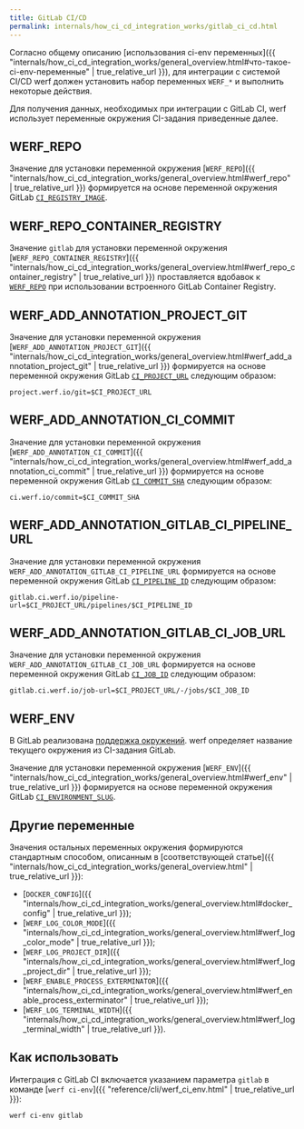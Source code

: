 ```yaml
---
title: GitLab CI/CD
permalink: internals/how_ci_cd_integration_works/gitlab_ci_cd.html
---
```


Согласно общему описанию [использования ci-env переменных]({{ "internals/how_ci_cd_integration_works/general_overview.html#что-такое-ci-env-переменные" | true_relative_url }}), для интеграции с системой CI/CD werf должен установить набор переменных `WERF_*` и выполнить некоторые действия.

Для получения данных, необходимых при интеграции с GitLab CI, werf использует переменные окружения CI-задания приведенные далее.

## WERF_REPO

Значение для установки переменной окружения [`WERF_REPO`]({{ "internals/how_ci_cd_integration_works/general_overview.html#werf_repo" | true_relative_url }}) формируется на основе переменной окружения GitLab [`CI_REGISTRY_IMAGE`](https://docs.gitlab.com/ee/ci/variables/).

## WERF_REPO_CONTAINER_REGISTRY

Значение `gitlab` для установки переменной окружения [`WERF_REPO_CONTAINER_REGISTRY`]({{ "internals/how_ci_cd_integration_works/general_overview.html#werf_repo_container_registry" | true_relative_url }}) проставляется вдобавок к [`WERF_REPO`](#werf_repo) при использовании встроенного GitLab Container Registry.

## WERF_ADD_ANNOTATION_PROJECT_GIT

Значение для установки переменной окружения [`WERF_ADD_ANNOTATION_PROJECT_GIT`]({{ "internals/how_ci_cd_integration_works/general_overview.html#werf_add_annotation_project_git" | true_relative_url }}) формируется на основе переменной окружения GitLab [`CI_PROJECT_URL`](https://docs.gitlab.com/ee/ci/variables/) следующим образом:

```
project.werf.io/git=$CI_PROJECT_URL
```

## WERF_ADD_ANNOTATION_CI_COMMIT

Значение для установки переменной окружения [`WERF_ADD_ANNOTATION_CI_COMMIT`]({{ "internals/how_ci_cd_integration_works/general_overview.html#werf_add_annotation_ci_commit" | true_relative_url }}) формируется на основе переменной окружения GitLab [`CI_COMMIT_SHA`](https://docs.gitlab.com/ee/ci/variables/) следующим образом:

```
ci.werf.io/commit=$CI_COMMIT_SHA
```

## WERF_ADD_ANNOTATION_GITLAB_CI_PIPELINE_URL

Значение для установки переменной окружения `WERF_ADD_ANNOTATION_GITLAB_CI_PIPELINE_URL` формируется на основе переменной окружения GitLab [`CI_PIPELINE_ID`](https://docs.gitlab.com/ee/ci/variables/) следующим образом:

```
gitlab.ci.werf.io/pipeline-url=$CI_PROJECT_URL/pipelines/$CI_PIPELINE_ID
```

## WERF_ADD_ANNOTATION_GITLAB_CI_JOB_URL

Значение для установки переменной окружения `WERF_ADD_ANNOTATION_GITLAB_CI_JOB_URL` формируется на основе переменной окружения GitLab [`CI_JOB_ID`](https://docs.gitlab.com/ee/ci/variables/) следующим образом:

```
gitlab.ci.werf.io/job-url=$CI_PROJECT_URL/-/jobs/$CI_JOB_ID
```

## WERF_ENV

В GitLab реализована [поддержка окружений](https://docs.gitlab.com/ee/ci/environments/). werf определяет название текущего окружения из CI-задания GitLab.

Значение для установки переменной окружения [`WERF_ENV`]({{ "internals/how_ci_cd_integration_works/general_overview.html#werf_env" | true_relative_url }}) формируется на основе переменной окружения GitLab [`CI_ENVIRONMENT_SLUG`](https://docs.gitlab.com/ee/ci/variables/).

## Другие переменные

Значения остальных переменных окружения формируются стандартным способом, описанным в [соответствующей статье]({{ "internals/how_ci_cd_integration_works/general_overview.html" | true_relative_url }}):
 * [`DOCKER_CONFIG`]({{ "internals/how_ci_cd_integration_works/general_overview.html#docker_config" | true_relative_url }});
 * [`WERF_LOG_COLOR_MODE`]({{ "internals/how_ci_cd_integration_works/general_overview.html#werf_log_color_mode" | true_relative_url }});
 * [`WERF_LOG_PROJECT_DIR`]({{ "internals/how_ci_cd_integration_works/general_overview.html#werf_log_project_dir" | true_relative_url }});
 * [`WERF_ENABLE_PROCESS_EXTERMINATOR`]({{ "internals/how_ci_cd_integration_works/general_overview.html#werf_enable_process_exterminator" | true_relative_url }});
 * [`WERF_LOG_TERMINAL_WIDTH`]({{ "internals/how_ci_cd_integration_works/general_overview.html#werf_log_terminal_width" | true_relative_url }}).

## Как использовать

Интеграция с GitLab CI включается указанием параметра `gitlab` в команде [`werf ci-env`]({{ "reference/cli/werf_ci_env.html" | true_relative_url }}):

```shell
werf ci-env gitlab
```
